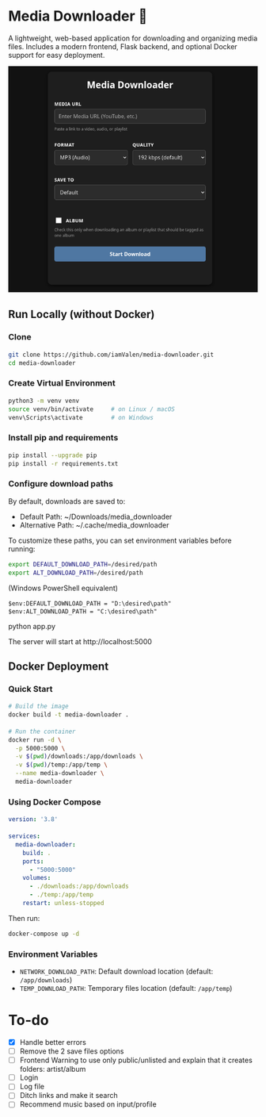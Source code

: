 # Media Downloader 🎵
A lightweight, web-based application for downloading and organizing media files.
Includes a modern frontend, Flask backend, and optional Docker support for easy deployment.

![img](assets/demo.png)


## Run Locally (without Docker)

### Clone
```bash
git clone https://github.com/iamValen/media-downloader.git
cd media-downloader
```

### Create Virtual Environment
```bash
python3 -m venv venv
source venv/bin/activate     # on Linux / macOS
venv\Scripts\activate        # on Windows
```

### Install pip and requirements
```bash
pip install --upgrade pip
pip install -r requirements.txt
```

### Configure download paths

By default, downloads are saved to:
- Default Path: ~/Downloads/media_downloader
- Alternative Path: ~/.cache/media_downloader

To customize these paths, you can set environment variables before running:

```bash
export DEFAULT_DOWNLOAD_PATH=/desired/path
export ALT_DOWNLOAD_PATH=/desired/path
```

(Windows PowerShell equivalent)
```shell
$env:DEFAULT_DOWNLOAD_PATH = "D:\desired\path"
$env:ALT_DOWNLOAD_PATH = "C:\desired\path"
```
python app.py

The server will start at http://localhost:5000

## Docker Deployment

### Quick Start
```bash
# Build the image
docker build -t media-downloader .

# Run the container
docker run -d \
  -p 5000:5000 \
  -v $(pwd)/downloads:/app/downloads \
  -v $(pwd)/temp:/app/temp \
  --name media-downloader \
  media-downloader
```

### Using Docker Compose
```yaml
version: '3.8'

services:
  media-downloader:
    build: .
    ports:
      - "5000:5000"
    volumes:
      - ./downloads:/app/downloads
      - ./temp:/app/temp
    restart: unless-stopped
```

Then run:
```bash
docker-compose up -d
```

### Environment Variables

- `NETWORK_DOWNLOAD_PATH`: Default download location (default: `/app/downloads`)
- `TEMP_DOWNLOAD_PATH`: Temporary files location (default: `/app/temp`)


# To-do
- [X] Handle better errors
- [ ] Remove the 2 save files options
- [ ] Frontend Warning to use only public/unlisted and explain that it creates folders: artist/album
- [ ] Login
- [ ] Log file
- [ ] Ditch links and make it search
- [ ] Recommend music based on input/profile